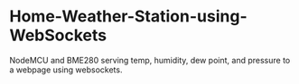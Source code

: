 # Home-Weather-Station-using-WebSockets
NodeMCU and BME280 serving temp, humidity, dew point, and pressure to a webpage using websockets.

